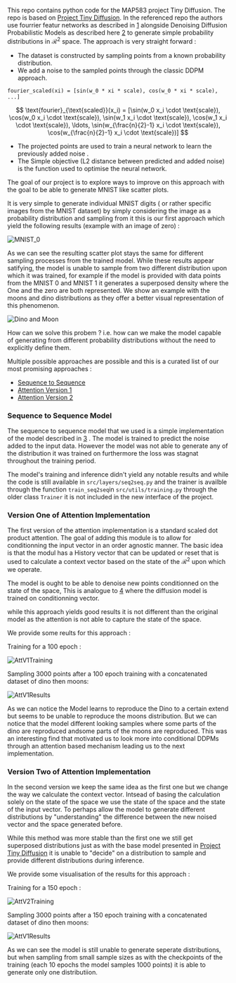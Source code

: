 This repo contains python code for the MAP583 project Tiny Diffusion. The repo is based on [Project Tiny Diffusion](https://github.com/dataflowr/Project-tiny-diffusion). In the referenced repo the authors use fourrier featur networks as described in [1](https://arxiv.org/abs/2006.10739) alongside Denoising Diffusion Probabilistic Models as described here [2](https://arxiv.org/abs/2006.11239) to generate simple probability distributions in $\mathcal{R}^{2}$ space. The approach is very straight forward : 
- The dataset is constructed by sampling points from a known probability distribution. 
- We add a noise to the sampled points through the classic DDPM approach. 

`fourier_scaled(xi) = [sin(w_0 * xi * scale), cos(w_0 * xi * scale), ...]`


$$
\text{fourier}_{\text{scaled}}(x_i) = [\sin(w_0 x_i \cdot \text{scale}), \cos(w_0 x_i \cdot \text{scale}), \sin(w_1 x_i \cdot \text{scale}), \cos(w_1 x_i \cdot \text{scale}), \ldots, \sin(w_{\frac{n}{2}-1} x_i \cdot \text{scale}), \cos(w_{\frac{n}{2}-1} x_i \cdot \text{scale})]
$$

- The projected points are used to train a neural network to learn the previously added noise .
- The Simple objective (L2 distance between predicted and added noise) is the function used to optimise the neural network.


The goal of our project is to explore ways to improve on this approach with the goal to be able to generate MNIST like scatter plots. 

It is very simple to generate individual MNIST digits ( or rather specific images from the MNIST dataset) by simply considering the image as a probability distribution and sampling from it this is our first approach which yield the following results (example with an image of zero) : 

![MNIST_0](readme_assets/0_Readme.png)

As we can see the resulting scatter plot stays the same for different sampling processes from the trained model. While these results appear satifying, the model is unable to sample from two different distribution upon which it was trained, for example if the model is provided with data points from the MNIST 0 and MNIST 1 it generates a superposed density where the One and the zero are both represented. We show an example with the moons and dino distributions as they offer a better visual representation of this phenomenon. 

![Dino and Moon](readme_assets/shuffled_dino_moons.png)

How can we solve this probem ? i.e. how can we make the model capable of generating from different probability distributions without the need to explicitly define them.  



Multiple possible approaches are possible and this is a curated list of our most promising approaches : 

- [Sequence to Sequence](#sequence-to-sequence-model)
- [Attention Version 1](#version-one-of-attention-implementation)
- [Attention Version 2](#version-two-of-attention-implementation) 


### Sequence to Sequence Model

The sequence to sequence model that we used is a simple implementation of the model described in [3](https://arxiv.org/abs/1409.3215) . The model is trained to predict the noise added to the input data. However the model was not able to generate any of the distribution it was trained on furthermore the loss was stagnat throughout the training period.  

The model's training and inference didn't yield any notable results and while the code is still available in `src/layers/seq2seq.py` and the trainer is availble through the function `train_seq2seq`in `src/utils/training.py` through the older class `Trainer` it is not included in the new interface of the project. 


### Version One of Attention Implementation

The first version of the attention implementation is a standard scaled dot product attention. The goal of adding this module is to allow for conditionning the input vector in an order agnostic manner. The basic idea is that the modul has a History vector that can be updated or reset that is used to calculate a context vector based on the state of the $\mathcal{R}^{2}$ upon which we operate. 

The model is ought to be able to denoise new points conditionned on the state of the space, This is analogue to [4](https://arxiv.org/pdf/2207.12598.pdf) where the diffusion model is trained on conditionning vector. 

while this approach yields good results it is not different than the original model as the attention is not able to capture the state of the space.

We provide some reults for this approach :

Training for a 100 epoch : 

![AttV1Training](readme_assets/AttV1_training.png)

Sampling 3000 points after a 100 epoch training with a concatenated dataset of dino then moons: 

![AttV1Results](readme_assets/Attv1_samling.png)

As we can notice the Model learns to reproduce the Dino to a certain extend but seems to be unable to reproduce the moons distribution. But we can notice that the model different looking samples where some parts of the dino are reproduced andsome parts of the moons are reproduced. This was an interesting find that motivated us to look more into conditional DDPMs through an attention based mechanism leading us to the next implementation. 


### Version Two of Attention Implementation

In the second version we keep the same idea as the first one but we change the way we calculate the context vector. Intsead of basing the calculation solely on the state of the space we use the state of the space and the state of the input vector. To perhaps allow the model to generate different distributions by "understanding" the difference between the new noised vector and the space generated before. 

While this method was more stable than the first one we still get superposed distributions just as with the base model presented in [Project Tiny Diffusion](https://github.com/dataflowr/Project-tiny-diffusion) it is unable to "decide" on a distribution to sample and provide different distributions during inference. 

We provide some visualisation of the results for this approach : 


Training for a 150 epoch : 

![AttV2Training](readme_assets/AttV2_training.png)

Sampling 3000 points after a 150 epoch training with a concatenated dataset of dino then moons: 

![AttV1Results](readme_assets/Attv2_sampling.png)


As we can see the model is still unable to generate seperate distributions, but when sampling from small sample sizes as with the checkpoints of the training (each 10 epochs the model samples 1000 points) it is able to generate only one distributiion. 
